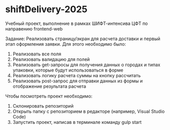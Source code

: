 # shiftDelivery-2025
Учебный проект, выполнение в рамках ШИФТ-интенсива ЦФТ по направению frontend-web

Задание: Реализовать страницу/экран для расчета доставки и первый этап оформления заявки. 
Для этого необходимо было:
  1. Реализовать все поля
  2. Реализовать валидацию для полей
  3. Реализовать get-запросы для получения данных о городах и типах упаковки, которые будут использоваться в форме
  5. Реализовать логику расчета суммы на кнопку рассчитать
  6. Реализовать post-запрос для отправки данных из формы и отображение результата расчета

Чтобы посмотреть проект необходимо:
  1. Склонировать репозиторий
  2. Открыть папку с репозиторием в редакторе (например, Visual Studio Code)
  3. Запустить проект, написав в терминале команду gulp start

